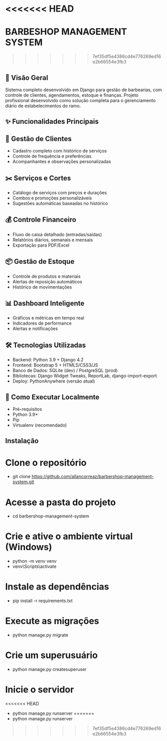 <<<<<<< HEAD
=======
# BARBESHOP MANAGEMENT SYSTEM

>>>>>>> 7ef35df5e4386cd4e776269ed16e2b66554e3fb3
## 📌 Visão Geral
Sistema completo desenvolvido em Django para gestão de barbearias, com controle de clientes, agendamentos, estoque e finanças. Projeto profissional desenvolvido como solução completa para o gerenciamento diário de estabelecimentos do ramo.

## ✨ Funcionalidades Principais

## 👥 Gestão de Clientes
- Cadastro completo com histórico de serviços
- Controle de frequência e preferências
- Acompanhantes e observações personalizadas


## ✂️ Serviços e Cortes
- Catálogo de serviços com preços e durações
- Combos e promoções personalizáveis
- Sugestões automáticas baseadas no histórico


## 💰 Controle Financeiro
- Fluxo de caixa detalhado (entradas/saídas)
- Relatórios diários, semanais e mensais
- Exportação para PDF/Excel


## 📦 Gestão de Estoque
- Controle de produtos e materiais
- Alertas de reposição automáticos
- Histórico de movimentações


## 📊 Dashboard Inteligente
- Gráficos e métricas em tempo real
- Indicadores de performance
- Alertas e notificações


## 🛠 Tecnologias Utilizadas
- Backend: Python 3.9 + Django 4.2
- Frontend: Bootstrap 5 + HTML5/CSS3/JS
- Banco de Dados: SQLite (dev) / PostgreSQL (prod)
- Bibliotecas: Django Widget Tweaks, ReportLab, django-import-export
- Deploy: PythonAnywhere (versão atual)

## 🚀 Como Executar Localmente
- Pré-requisitos
- Python 3.9+
- Pip
- Virtualenv (recomendado)


## Instalação

# Clone o repositório
- git clone https://github.com/allancorreaz/barbershop-management-system.git

# Acesse a pasta do projeto
- cd barbershop-management-system

# Crie e ative o ambiente virtual (Windows)
- python -m venv venv
- venv\Scripts\activate

# Instale as dependências
- pip install -r requirements.txt

# Execute as migrações
- python manage.py migrate

# Crie um superusuário
- python manage.py createsuperuser

# Inicie o servidor
<<<<<<< HEAD
- python manage.py runserver
=======
- python manage.py runserver
>>>>>>> 7ef35df5e4386cd4e776269ed16e2b66554e3fb3
